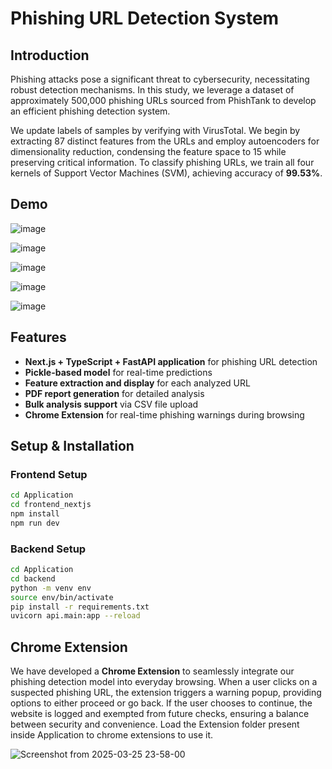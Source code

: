 # Phishing URL Detection System

## Introduction
Phishing attacks pose a significant threat to cybersecurity, necessitating robust detection mechanisms. In this study, we leverage a dataset of approximately 500,000 phishing URLs sourced from PhishTank to develop an efficient phishing detection system. 

We update labels of samples by verifying with VirusTotal. We begin by extracting 87 distinct features from the URLs and employ autoencoders for dimensionality reduction, condensing the feature space to 15 while preserving critical information. To classify phishing URLs, we train all four kernels of Support Vector Machines (SVM), achieving accuracy of **99.53%**.



## Demo

![image](https://github.com/user-attachments/assets/8743a26f-b5aa-47be-98dc-bbb3e5f6af89)

![image](https://github.com/user-attachments/assets/dd6beab1-3dea-41dd-b33e-4f70d8af6369)

![image](https://github.com/user-attachments/assets/31a923b0-87b5-4f83-867c-33e84e856112)

![image](https://github.com/user-attachments/assets/03246351-45ae-45bf-b78a-684c9723855b)

![image](https://github.com/user-attachments/assets/c438ca7b-6abc-4ef0-956a-c1b73cac49c9)


## Features
- **Next.js + TypeScript + FastAPI application** for phishing URL detection
- **Pickle-based model** for real-time predictions
- **Feature extraction and display** for each analyzed URL
- **PDF report generation** for detailed analysis
- **Bulk analysis support** via CSV file upload
- **Chrome Extension** for real-time phishing warnings during browsing

## Setup & Installation
### Frontend Setup
```bash
cd Application
cd frontend_nextjs
npm install
npm run dev
```

### Backend Setup
```bash
cd Application
cd backend
python -m venv env
source env/bin/activate
pip install -r requirements.txt
uvicorn api.main:app --reload
```

## Chrome Extension
We have developed a **Chrome Extension** to seamlessly integrate our phishing detection model into everyday browsing. When a user clicks on a suspected phishing URL, the extension triggers a warning popup, providing options to either proceed or go back. If the user chooses to continue, the website is logged and exempted from future checks, ensuring a balance between security and convenience. Load the Extension folder present inside Application to chrome extensions to use it.

![Screenshot from 2025-03-25 23-58-00](https://github.com/user-attachments/assets/bec69be4-c36b-4459-84b9-7b4ba2a6b226)

